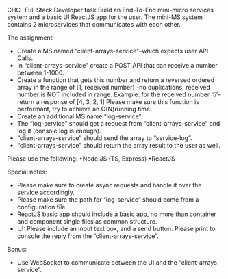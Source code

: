 CHC -Full Stack Developer task
Build an End-To-End mini-micro services system and a basic UI ReactJS app for the user.
The mini-MS system contains 2 microservices that communicates with each other.

The assignment:
- Create a MS named “client-arrays-service”–which expects user API Calls.
- In “client-arrays-service” create a POST API that can receive a number between 1-1000.
- Create a function that gets this number and return a reversed ordered array in the range of
[1, received number) -no duplications, received number is NOT included in range.
Example: for the received number ‘5’–return a response of [4, 3, 2, 1]
Please make sure this function is performant, try to achieve an O(N)running time.
- Create an additional MS name “log-service”.
- The “log-service” should get a request from “client-arrays-service” and log it (console log is
enough).
- “client-arrays-service” should send the array to “service-log”.
- “client-arrays-service” should return the array result to the user as well.

Please use the following:
•Node.JS (TS, Express)
•ReactJS

Special notes:
- Please make sure to create async requests and handle it over the service accordingly.
- Please make sure the path for “log-service” should come from a configuration file.
- ReactJS basic app should include a basic app, no more than container and component single
files as common structure.
- UI: Please include an input text box, and a send button. Please print to console the reply
from the “client-arrays-service”.

Bonus:
- Use WebSocket to communicate between the UI and the “client-arrays-service”.